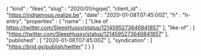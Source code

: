 {
  "kind" : "likes",
  "slug" : "2020/01/ngqwj",
  "client_id" : "https://indigenous.realize.be",
  "date" : "2020-01-08T07:45:00Z",
  "h" : "h-entry",
  "properties" : {
    "name" : [ "Like of https://twitter.com/SleepHussy/status/1214595273646841857" ],
    "like-of" : [ "https://twitter.com/SleepHussy/status/1214595273646841857" ],
    "published" : [ "2020-01-08T07:45:00Z" ],
    "syndication" : [ "https://brid.gy/publish/twitter" ]
  }
}
